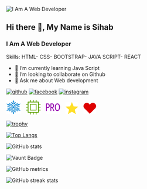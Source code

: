 ![I Am A Web Developer](https://scontent.fdac90-1.fna.fbcdn.net/v/t39.30808-6/447740870_346216678493883_1380675178200553743_n.jpg?stp=dst-jpg_p480x480&_nc_cat=103&ccb=1-7&_nc_sid=5f2048&_nc_ohc=HhmnJazf0YcQ7kNvgEU3s-O&_nc_ht=scontent.fdac90-1.fna&oh=00_AYCr-Yvv2T9vryUbUK-TX1cTqZSclJxLKLmmd_tE8VXaBQ&oe=666E5131)
## Hi there 👋, My Name is Sihab
### I Am A Web Developer


Skills: HTML- CSS- BOOTSTRAP- JAVA SCRIPT- REACT 

- 🌱 I’m currently learning Java Script 
- 👯 I’m looking to collaborate on Github 
- 💬 Ask me about Web development 


[<img src='https://cdn.jsdelivr.net/npm/simple-icons@3.0.1/icons/github.svg' alt='github' height='40'>](https://github.com/https://github.com/sihabrh)  [<img src='https://cdn.jsdelivr.net/npm/simple-icons@3.0.1/icons/facebook.svg' alt='facebook' height='40'>](https://www.facebook.com/https://www.facebook.com/mdsihaburrohman.ruhul)  [<img src='https://cdn.jsdelivr.net/npm/simple-icons@3.0.1/icons/instagram.svg' alt='instagram' height='40'>](https://www.instagram.com/https://www.instagram.com/mdsihab860//)  

<a href='https://archiveprogram.github.com/'><img src='https://raw.githubusercontent.com/acervenky/animated-github-badges/master/assets/acbadge.gif' width='40' height='40'></a> <a href='https://docs.github.com/en/developers'><img src='https://raw.githubusercontent.com/acervenky/animated-github-badges/master/assets/devbadge.gif' width='40' height='40'></a> <a href='https://github.com/pricing'><img src='https://raw.githubusercontent.com/acervenky/animated-github-badges/master/assets/pro.gif' width='40' height='40'></a> <a href='https://stars.github.com/'><img src='https://raw.githubusercontent.com/acervenky/animated-github-badges/master/assets/starbadge.gif' width='35' height='35'></a> <a href='https://docs.github.com/en/github/supporting-the-open-source-community-with-github-sponsors'><img src='https://raw.githubusercontent.com/acervenky/animated-github-badges/master/assets/sponsorbadge.gif' width='35' height='35'></a> 

[![trophy](https://github-profile-trophy.vercel.app/?username=https://github.com/sihabrh)](https://github.com/ryo-ma/github-profile-trophy)

[![Top Langs](https://github-readme-stats.vercel.app/api/top-langs/?username=https://github.com/sihabrh)](https://github.com/anuraghazra/github-readme-stats)

![GitHub stats](https://github-readme-stats.vercel.app/api?username=https://github.com/sihabrh&show_icons=true)  

![Vaunt Badge](https://api.vaunt.dev/v1/github/entities/https://github.com/sihabrh/contributions?format=svg&private=false)  

![GitHub metrics](https://metrics.lecoq.io/https://github.com/sihabrh)  

![GitHub streak stats](https://streak-stats.demolab.com/?user=https://github.com/sihabrh)  

